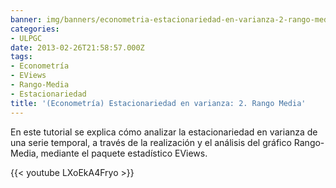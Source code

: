 ```yaml
---
banner: img/banners/econometria-estacionariedad-en-varianza-2-rango-media.jpg
categories:
- ULPGC
date: 2013-02-26T21:58:57.000Z
tags:
- Econometría
- EViews
- Rango-Media
- Estacionariedad
title: '(Econometría) Estacionariedad en varianza: 2. Rango Media'
---
```


En este tutorial se explica cómo analizar la estacionariedad en varianza de una serie temporal, a través de la realización y el análisis del gráfico Rango-Media, mediante el paquete estadístico EViews.

{{< youtube LXoEkA4Fryo >}}

